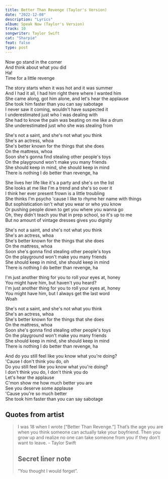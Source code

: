 ```yaml
---
title: Better Than Revenge (Taylor's Version)
date: "2022-12-08"
description: "Lyrics"
album: Speak Now (Taylor's Version)
track: 10
songwriter: Taylor Swift
cat: "Sharpie"
feat: false
type: post
---
```


<p className="intro">
Now go stand in the corner <br />
And think about what you did <br />
Ha! <br />
Time for a little revenge <br />
</p>
<p className="verse-one">
The story starts when it was hot and it was summer <br />
And I had it all, I had him right there where I wanted him <br />
She came along, got him alone, and let's hear the applause <br />
She took him faster than you can say sabotage <br />
I never saw it coming, wouldn't have suspected it <br />
I underestimated just who I was dealing with <br />
She had to know the pain was beating on me like a drum <br />
She underestimated just who she was stealing from <br />
</p>
<p className="chorus">
She's not a saint, and she's not what you think <br />
She's an actress, whoa <br />
She's better known for the things that she does <br />
On the mattress, whoa <br />
Soon she's gonna find stealing other people's toys <br />
On the playground won't make you many friends <br />
She should keep in mind, she should keep in mind <br />
There is nothing I do better than revenge, ha <br />
</p>
<p className="verse-two">
She lives her life like it's a party and she's on the list <br />
She looks at me like I'm a trend and she's so over it <br />
I think her ever present frown is a little troubling <br />
She thinks I'm psycho 'cause I like to rhyme her name with things <br />
But sophistication isn't what you wear or who you know <br />
Or pushing people down to get you where you wanna go <br />
Oh, they didn't teach you that in prep school, so it's up to me <br />
But no amount of vintage dresses gives you dignity <br />
</p>
<p className="chorus">
She's not a saint, and she's not what you think <br />
She's an actress, whoa <br />
She's better known for the things that she does <br />
On the mattress, whoa <br />
Soon she's gonna find stealing other people's toys <br />
On the playground won't make you many friends <br />
She should keep in mind, she should keep in mind <br />
There is nothing I do better than revenge, ha <br />
</p>
<p className="bridge">
I'm just another thing for you to roll your eyes at, honey <br />
You might have him, but haven't you heard? <br />
I'm just another thing for you to roll your eyes at, honey <br />
You might have him, but I always get the last word <br />
Woah <br />
</p>
<p className="chorus">
She's not a saint, and she's not what you think <br />
She's an actress, whoa <br />
She's better known for the things that she does <br />
On the mattress, whoa <br />
Soon she's gonna find stealing other people's toys <br />
On the playground won't make you many friends <br />
She should keep in mind, she should keep in mind <br />
There is nothing I do better than revenge, ha <br />
</p>
<p className="outro">
And do you still feel like you know what you're doing? <br />
'Cause I don't think you do, oh <br />
Do you still feel like you know what you're doing? <br />
I don't think you do, I don't think you do <br />
Let's hear the applause <br />
C'mon show me how much better you are <br />
See you deserve some applause <br />
'Cause you're so much better <br />
She took him faster than you can say sabotage <br />

</p>

## Quotes from artist

<blockquote>
I was 18 when I wrote [“Better Than Revenge.”] That’s the age you are when you think someone can actually take your boyfriend. Then you grow up and realize no one can take someone from you if they don’t want to leave. - Taylor Swift
</p>

## Secret liner note

“You thought I would forget”.
